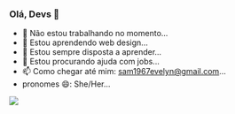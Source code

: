 ### Olá, Devs 👋

- 🔭 Não estou trabalhando no momento...
- 🌱 Estou aprendendo web design...
- 👯 Estou sempre disposta a aprender...
- 🤔 Estou procurando ajuda com jobs...
- 📫 Como chegar até mim: sam1967evelyn@gmail.com...
- pronomes 😄: She/Her...

<img src="https://utinuti.files.wordpress.com/2019/02/kobayashi-typing.gif">


<!--
**samyev/samyev** is a ✨ _special_ ✨ repository because its `README.md` (this file) appears on your GitHub profile.

Here are some ideas to get you started:

- 🔭 I’m currently working on ...
- 🌱 I’m currently learning ...
- 👯 I’m looking to collaborate on ...
- 🤔 I’m looking for help with ...
- 💬 Ask me about ...
- 📫 How to reach me: ...
- 😄 Pronouns: ...
- ⚡ Fun fact: ...
-->
